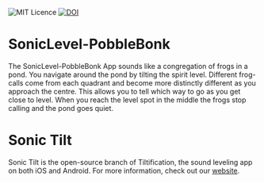 ![MIT Licence](https://badges.frapsoft.com/os/mit/mit.svg?v=103)
[![DOI](https://zenodo.org/badge/410888798.svg)](https://zenodo.org/badge/latestdoi/410888798)

# SonicLevel-PobbleBonk
The SonicLevel-PobbleBonk App sounds like a congregation of frogs in a pond. You navigate around the pond by tilting the spirit level. Different frog-calls come from each quadrant and become more distinctly different as you approach the centre. This allows you to tell which way to go as you get close to level. When you reach the level spot in the middle the frogs stop calling and the pond goes quiet.

# Sonic Tilt

Sonic Tilt is the open-source branch of Tiltification, the sound leveling app on both iOS and Android. For more information, check out our [website](https://tiltification.uni-bremen.de/).

